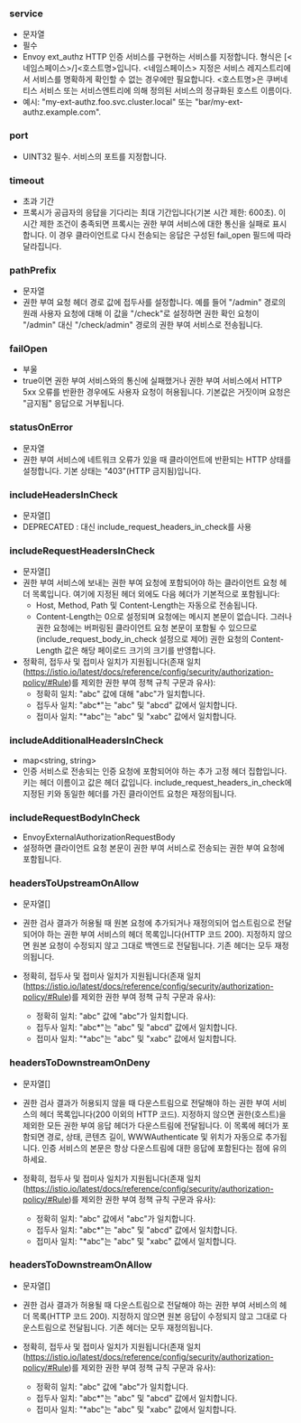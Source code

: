 ### service
- 문자열
- 필수
- Envoy ext_authz HTTP 인증 서비스를 구현하는 서비스를 지정합니다. 형식은 [<네임스페이스>/]<호스트명>입니다. <네임스페이스> 지정은 서비스 레지스트리에서 서비스를 명확하게 확인할 수 없는 경우에만 필요합니다. <호스트명>은 쿠버네티스 서비스 또는 서비스엔트리에 의해 정의된 서비스의 정규화된 호스트 이름이다.
- 예시: "my-ext-authz.foo.svc.cluster.local" 또는 "bar/my-ext-authz.example.com".

### port
- UINT32
필수. 서비스의 포트를 지정합니다.

### timeout
- 초과 기간
- 프록시가 공급자의 응답을 기다리는 최대 기간입니다(기본 시간 제한: 600초). 이 시간 제한 조건이 충족되면 프록시는 권한 부여 서비스에 대한 통신을 실패로 표시합니다. 이 경우 클라이언트로 다시 전송되는 응답은 구성된 fail_open 필드에 따라 달라집니다.

### pathPrefix
- 문자열
- 권한 부여 요청 헤더 경로 값에 접두사를 설정합니다. 예를 들어 "/admin" 경로의 원래 사용자 요청에 대해 이 값을 "/check"로 설정하면 권한 확인 요청이 "/admin" 대신 "/check/admin" 경로의 권한 부여 서비스로 전송됩니다.

### failOpen
- 부울
- true이면 권한 부여 서비스와의 통신에 실패했거나 권한 부여 서비스에서 HTTP 5xx 오류를 반환한 경우에도 사용자 요청이 허용됩니다. 기본값은 거짓이며 요청은 "금지됨" 응답으로 거부됩니다.

### statusOnError
- 문자열
- 권한 부여 서비스에 네트워크 오류가 있을 때 클라이언트에 반환되는 HTTP 상태를 설정합니다. 기본 상태는 "403"(HTTP 금지됨)입니다.

### includeHeadersInCheck
- 문자열[]
- DEPRECATED : 대신 include_request_headers_in_check를 사용

### includeRequestHeadersInCheck 
- 문자열[]
- 권한 부여 서비스에 보내는 권한 부여 요청에 포함되어야 하는 클라이언트 요청 헤더 목록입니다. 여기에 지정된 헤더 외에도 다음 헤더가 기본적으로 포함됩니다:
    - Host, Method, Path 및 Content-Length는 자동으로 전송됩니다.
    - Content-Length는 0으로 설정되며 요청에는 메시지 본문이 없습니다. 그러나 권한 요청에는 버퍼링된 클라이언트 요청 본문이 포함될 수 있으므로(include_request_body_in_check 설정으로 제어) 권한 요청의 Content-Length 값은 해당 페이로드 크기의 크기를 반영합니다.
- 정확히, 접두사 및 접미사 일치가 지원됩니다(존재 일치(https://istio.io/latest/docs/reference/config/security/authorization-policy/#Rule)를 제외한 권한 부여 정책 규칙 구문과 유사):
    - 정확히 일치: "abc" 값에 대해 "abc"가 일치합니다.
    - 접두사 일치: "abc*"는 "abc" 및 "abcd" 값에서 일치합니다.
    - 접미사 일치: "*abc"는 "abc" 및 "xabc" 값에서 일치합니다.

### includeAdditionalHeadersInCheck
- map<string, string>
- 인증 서비스로 전송되는 인증 요청에 포함되어야 하는 추가 고정 헤더 집합입니다. 키는 헤더 이름이고 값은 헤더 값입니다. include_request_headers_in_check에 지정된 키와 동일한 헤더를 가진 클라이언트 요청은 재정의됩니다.

### includeRequestBodyInCheck
- EnvoyExternalAuthorizationRequestBody
- 설정하면 클라이언트 요청 본문이 권한 부여 서비스로 전송되는 권한 부여 요청에 포함됩니다.

### headersToUpstreamOnAllow 
- 문자열[]
- 권한 검사 결과가 허용될 때 원본 요청에 추가되거나 재정의되어 업스트림으로 전달되어야 하는 권한 부여 서비스의 헤더 목록입니다(HTTP 코드 200). 지정하지 않으면 원본 요청이 수정되지 않고 그대로 백엔드로 전달됩니다. 기존 헤더는 모두 재정의됩니다.

- 정확히, 접두사 및 접미사 일치가 지원됩니다(존재 일치(https://istio.io/latest/docs/reference/config/security/authorization-policy/#Rule)를 제외한 권한 부여 정책 규칙 구문과 유사):

    - 정확히 일치: "abc" 값에 "abc"가 일치합니다.
    - 접두사 일치: "abc*"는 "abc" 및 "abcd" 값에서 일치합니다.
    - 접미사 일치: "*abc"는 "abc" 및 "xabc" 값에서 일치합니다.

### headersToDownstreamOnDeny 
- 문자열[]
- 권한 검사 결과가 허용되지 않을 때 다운스트림으로 전달해야 하는 권한 부여 서비스의 헤더 목록입니다(200 이외의 HTTP 코드). 지정하지 않으면 권한(호스트)을 제외한 모든 권한 부여 응답 헤더가 다운스트림에 전달됩니다. 이 목록에 헤더가 포함되면 경로, 상태, 콘텐츠 길이, WWWAuthenticate 및 위치가 자동으로 추가됩니다. 인증 서비스의 본문은 항상 다운스트림에 대한 응답에 포함된다는 점에 유의하세요.

- 정확히, 접두사 및 접미사 일치가 지원됩니다(존재 일치(https://istio.io/latest/docs/reference/config/security/authorization-policy/#Rule)를 제외한 권한 부여 정책 규칙 구문과 유사):

    - 정확히 일치: "abc" 값에서 "abc"가 일치합니다.
    - 접두사 일치: "abc*"는 "abc" 및 "abcd" 값에서 일치합니다.
    - 접미사 일치: "*abc"는 "abc" 및 "xabc" 값에서 일치합니다.

### headersToDownstreamOnAllow 
- 문자열[]
- 권한 검사 결과가 허용될 때 다운스트림으로 전달해야 하는 권한 부여 서비스의 헤더 목록(HTTP 코드 200). 지정하지 않으면 원본 응답이 수정되지 않고 그대로 다운스트림으로 전달됩니다. 기존 헤더는 모두 재정의됩니다.

- 정확히, 접두사 및 접미사 일치가 지원됩니다(존재 일치(https://istio.io/latest/docs/reference/config/security/authorization-policy/#Rule)를 제외한 권한 부여 정책 규칙 구문과 유사):
    - 정확히 일치: "abc" 값에 "abc"가 일치합니다.
    - 접두사 일치: "abc*"는 "abc" 및 "abcd" 값에서 일치합니다.
    - 접미사 일치: "*abc"는 "abc" 및 "xabc" 값에서 일치합니다.
